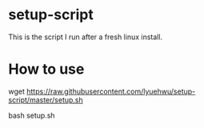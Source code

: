 # setup-script
This is the script I run after a fresh linux install.

# How to use
wget https://raw.githubusercontent.com/lyuehwu/setup-script/master/setup.sh

bash setup.sh
